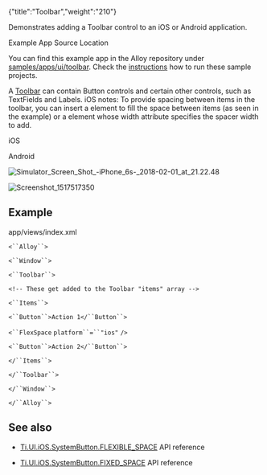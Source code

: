 {"title":"Toolbar","weight":"210"} 

Demonstrates adding a Toolbar control to an iOS or Android application.

Example App Source Location

You can find this example app in the Alloy repository under [samples/apps/ui/toolbar](https://github.com/appcelerator/alloy/tree/master/samples/apps/ui/toolbar). Check the [instructions](/docs/appc/Alloy_Framework/Alloy_Guide/Alloy_Test_Apps/) how to run these sample projects.

A [Toolbar](#!/api/Titanium.UI.iOS.Toolbar) can contain Button controls and certain other controls, such as TextFields and Labels. iOS notes: To provide spacing between items in the toolbar, you can insert a <FlexSpace/> element to fill the space between items (as seen in the example) or a <FixedSpace/> element whose width attribute specifies the spacer width to add.

iOS

Android

![Simulator_Screen_Shot_-_iPhone_6s_-_2018-02-01_at_21.22.48](/Images/appc/download/attachments/41845781/Simulator_Screen_Shot_-_iPhone_6s_-_2018-02-01_at_21.22.48.png)

![Screenshot_1517517350](/Images/appc/download/attachments/41845781/Screenshot_1517517350.png)

## Example

app/views/index.xml

`<``Alloy``>`

`<``Window``>`

`<``Toolbar``>`

`<!-- These get added to the Toolbar "items" array -->`

`<``Items``>`

`<``Button``>Action 1</``Button``>`

`<``FlexSpace`  `platform``=``"ios"` `/>`

`<``Button``>Action 2</``Button``>`

`</``Items``>`

`</``Toolbar``>`

`</``Window``>`

`</``Alloy``>`

## See also

*   [Ti.UI.iOS.SystemButton.FLEXIBLE\_SPACE](#!/api/Titanium.UI.iOS.SystemButton-property-FLEXIBLE_SPACE) API reference
    
*   [Ti.UI.iOS.SystemButton.FIXED\_SPACE](#!/api/Titanium.UI.iOS.SystemButton-property-FIXED_SPACE) API reference